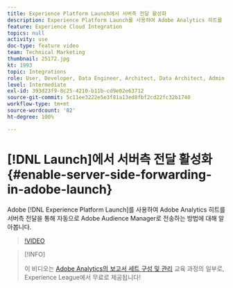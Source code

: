 ```yaml
---
title: Experience Platform Launch에서 서버측 전달 활성화
description: Experience Platform Launch를 사용하여 Adobe Analytics 히트를 서버측 전달을 통해 자동으로 Adobe Audience Manager로 전송하는 방법에 대해 알아봅니다.
feature: Experience Cloud Integration
topics: null
activity: use
doc-type: feature video
team: Technical Marketing
thumbnail: 25172.jpg
kt: 1993
topic: Integrations
role: User, Developer, Data Engineer, Architect, Data Architect, Admin, Leader
level: Intermediate
exl-id: 393d23f9-8c25-4210-b11b-cd9e02e63712
source-git-commit: 5c11ee3222e5e3f81a13ed8fbf2cd22fc32b1740
workflow-type: tm+mt
source-wordcount: '82'
ht-degree: 100%

---
```


# [!DNL Launch]에서 서버측 전달 활성화 {#enable-server-side-forwarding-in-adobe-launch}

Adobe [!DNL Experience Platform Launch]를 사용하여 Adobe Analytics 히트를 서버측 전달을 통해 자동으로 Adobe Audience Manager로 전송하는 방법에 대해 알아봅니다.

>[!VIDEO](https://video.tv.adobe.com/v/25172?quality=12)

>[!INFO]
>
> 이 비디오는 [Adobe Analytics의 보고서 세트 구성 및 관리](https://experienceleague.adobe.com/?recommended=Analytics-A-1-2021.1.administration) 교육 과정의 일부로, Experience League에서 무료로 제공됩니다!